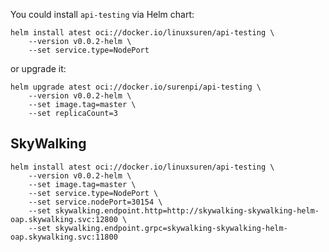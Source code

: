 You could install `api-testing` via Helm chart:

```shell
helm install atest oci://docker.io/linuxsuren/api-testing \
    --version v0.0.2-helm \
    --set service.type=NodePort
```

or upgrade it:

```shell
helm upgrade atest oci://docker.io/surenpi/api-testing \
    --version v0.0.2-helm \
    --set image.tag=master \
    --set replicaCount=3
```

## SkyWalking

```shell
helm install atest oci://docker.io/linuxsuren/api-testing \
    --version v0.0.2-helm \
    --set image.tag=master \
    --set service.type=NodePort \
    --set service.nodePort=30154 \
    --set skywalking.endpoint.http=http://skywalking-skywalking-helm-oap.skywalking.svc:12800 \
    --set skywalking.endpoint.grpc=skywalking-skywalking-helm-oap.skywalking.svc:11800
```
